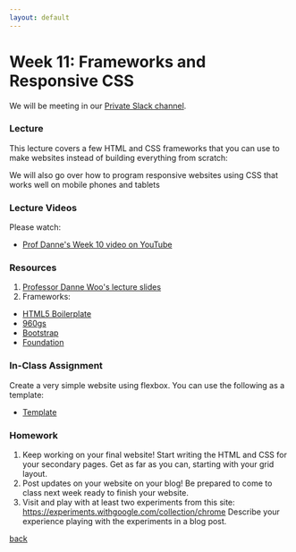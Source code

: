 ```yaml
---
layout: default
---
```


# Week 11: Frameworks and Responsive CSS
We will be meeting in our [Private Slack channel](https://join.slack.com/t/qc-design/shared_invite/zt-2pp65669v-dFXbGUpIfD_jHjGZEX~S0A).

### Lecture

This lecture covers a few HTML and CSS frameworks that you can use to make websites instead of building everything from scratch:

We will also go over how to program responsive websites using CSS that works well on mobile phones and tablets

### Lecture Videos
Please watch:

- [Prof Danne's Week 10 video on YouTube](https://youtu.be/V3_zdTS_xf0?si=Lx00iq-YlVYWLJuT)

### Resources
1. [Professor Danne Woo's lecture slides](https://teaching-files.s3.us-east-2.amazonaws.com/webdesign/Week10/webdesign_week10.pdf)
2. Frameworks: 

- [HTML5 Boilerplate](https://html5boilerplate.com/)
- [960gs](https://github.com/nathansmith/960-Grid-System/tree/master/code)
- [Bootstrap](https://getbootstrap.com/)
- [Foundation](http://foundation.zurb.com/)

### In-Class Assignment

Create a very simple website using flexbox. You can use the following as a template:
- [Template](https://www.w3schools.com/css/css3_flexbox_responsive.asp)

### Homework

1. Keep working on your final website! Start writing the HTML and CSS for your secondary pages. Get as far as you can, starting with your grid layout.
2. Post updates on your website on your blog! Be prepared to come to class next week ready to finish your website.
3. Visit and play with at least two experiments from this site: https://experiments.withgoogle.com/collection/chrome
Describe your experience playing with the experiments in a blog post.

[back](./)
